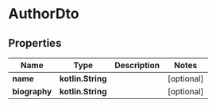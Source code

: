 
# AuthorDto

## Properties
Name | Type | Description | Notes
------------ | ------------- | ------------- | -------------
**name** | **kotlin.String** |  |  [optional]
**biography** | **kotlin.String** |  |  [optional]




